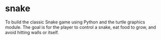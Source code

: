 # snake
To build the classic Snake game using Python and the turtle graphics module. The goal is for the player to control a snake, eat food to grow, and avoid hitting walls or itself.
